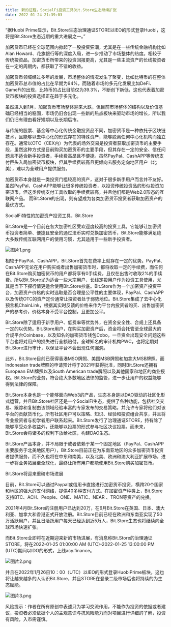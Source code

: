 ```yaml
---
title: 新的征程，SocialFi投资工具Bit.Store生态继续扩张
date: 2022-01-24 21:39:03
---
```

“据Huobi Prime显示，Bit.Store生态治理通证STORE以IEO的形式登录Huobi，这将是Bit.Store生态近期的重大进展之一。”

 

加密货币已经在全球范围内掀起了一股投资狂潮，尤其是在一些传统金融机构比如Alan Howard、花旗银行等的深度入局，进一步推动了市场整体的热度。相较于传统投资品，加密货币所带来的投资回报更高，尤其是一些主流资产的长线投资者在一定的周期内，都获取了不错的收益。

 

加密货币领域经过多年的发展，市场整体的情况发生了聚变，比如比特币的在整体加密货币总市值的占比在早期为94%，而随着市场的多元化发展比如DeFi、GameFi的出现，比特币的占比目前仅为39.3%，不断创下新低，这也代表着加密货币板块的投资选择正在趋于多元化。

 

虽然进入到1月，加密货币市场整体迎来大跌，但目前市场整体的结构以及价值基础已经相当的稳固，市场仍旧会出现一些新的热点板块来驱动市场的增长，所以我们仍旧有理由看好短期以及长期后市。

 

与传统的股票、基金等中心化传统金融投资品不同，加密货币是一种依托于区块链技术，且能够以去中心化的形式存在的特殊资产，能够脱离任何中心化机构而独立存在。通常以OTC（CEX内）为代表的场外交易是投资者获取加密货币的主要手段，虽然这种方式是目前购买加密货币的主要手段，但其存在一定的安全、信任问题且不适合新手投资者，手续费高昂且不便捷。虽然PayPal、CashAPP等传统支付巨头入局加密货币板块，但其手续费较高且更倾向去服务定向地区用户（北美），难以为全球用户提供服务。

 

加密货币本身就是一类投资门槛较高的资产，这对于很多新手用户而言并不友好。虽然PayPal、CashAPP能够让很多传统投资者，以投资传统投资品的形似投资加密货币，但这类传统支付工具收取的手续费较高，并且他们都是Web2.0形态的互联网产品。 而Bit.Store的出现，则有望成为各类加密货币投资者获取加密资产的最优方式。

 

SocialFi特性的加密资产投资工具，Bit.Store

 

Bit.Store是一个目前在各大加密社区受欢迎度较高的投资工具，它能够让加密货币投资者简单、便捷且安全的通过法币实时兑换加密货币，Bit.Store能够满足绝大多数传统互联网用户的使用习惯，尤其适用于一些新手投资者。

 

![图片1.png](https://smartsignature-img.oss-cn-hongkong.aliyuncs.com/article/2022/01/24/e89fd3b860235ad9cc3b80d018493b6a.png)



 

相较于PayPal、CashAPP，Bit.Store首先在费率上就存在一定的优势。PayPal、CashAPP无论在用户购买或者出售加密货币时，都将收取一定的手续费，而任何在Bit.Store购买加密货币的用户都将享有0手续费，且仅在出售时收取2%的手续费。所以Bit.Store尤为适合一些大宗用户、长线定投用户作为投资工具使用，尤其是当下下探行情更适合使用Bit.Store抄底。Bit.Store作为一个加密资产投资平台，加密资产价格的实时选取是否合理是公平性的主要体现，PayPal、CashAPP以及传统OTC的资产定价通常让投资者处于弱势地位。Bit.Store集成了去中心化预言机ChainLink，根据其实时反馈的价格来作为平台内投资者购买、出售加密资产的参考价，价格本身不受平台控制，且更加公平。

 

Bit.Store除了适用于新手用户、低费率等优势外，在资金安全性、合规上还具备一定的以优势。Bit.Store用户，在购买加密资产后，资金将会托管至全球最大的合规平台Coinbase，以及知名的加密货币钱包Cobo，一旦资金出现安全问题这些平台也将对用户的损失进行全额赔付。全球知名的审计机构PWC，也将定期对Bit.Store进行审计，以保证平台不会出现任何漏洞。

 

此外，Bit.Store目前已获得香港MSO牌照、美国MSB牌照和加拿大MSB牌照。而Indonesian trade牌照的申请预计将于2021年获得批准，同时Bit.Store还拥有European EMI牌照以及South American trade牌照以及其他国家和地区的商业授权。Bit.Store的业务，符合绝大多数地区法律的监管，进一步让用户的权益能够得到法律的保障。

 

Bit.Store本身也是一个能够面向Web3的产品，生态本身是以DAO驱动的社区化形式运营，并且Bit.Store社区还是一个SocialFi生态，提供了各种功能，包括社交交易、跟踪和复制由该领域经验丰富的专家发布的交易策略，并允许专家将他们对该平台的贡献货币化。所有社区用户可以策略、知识、经验和投资组合共享，并且将专业投资者与初学者用户联系起来。Bit.Store发行了治理通证STORE，持有除了能够享受众多权益外，还能够以投票的形式参与社区决议投票。而未来，Bit.Store会将诸多的权利下放给社区，构建DAO生态。

 

Bit.Store产品本身，并不局限于或者依赖于某一个固定地区（PayPal、CashAPP主要服务于北美地区用户），Bit.Store目前正在为东南亚地区的众多加密货币投资者提供服务，而不久也将在中东和南美，以及北美、欧洲和澳大利亚扩展市场，进一步将业务拓展至全球化，最终让所有用户都能使用Bit.Store购买加密货币。

 

Bit.Store将迎来重磅市场进展

 

目前，Bit.Store可以通过Paypal或信用卡直接进行加密货币投资，横跨20个国家和地区的强大的支付网络，提供40多种支付方式。在加密资产种类上，Bit.Store支持BTC、ACH、People、ONE、MATIC、NEAR 、TRON等资产的兑换。

 

2021年4月Bit.Store的注册用户已达到20万，在6月Bit.Store在英国、日本、澳大利亚、加拿大和香港正式开放注册。Bit.Store目前已经在欧洲和东南亚实现了50万活跃用户，并且日活跃用户每天已经达到近5万人，Bit.Store生态也将继续向全球市场快速扩张。

 

而Bit.Store业即将在近期迎来新的市场进展，有消息称Bit.Store的治理通证STORE，将在2022-01-25 01:00:00 AM (UTC)-2022-01-25 13:00:00 PM (UTC)期间以IDO的形式，上线acy.finance。

 

![图片2.png](https://smartsignature-img.oss-cn-hongkong.aliyuncs.com/article/2022/01/24/041d74fa3cca52da48cc2968c42a1047.png)



并且在2022年1月26日10：00（UTC）以IEO的形式登录HuobiPrime板块，这也将让越来越多的人认识Bit.Store，并且STORE在登录二级市场后也将持续的为生态赋能。

 

![图片3.png](https://smartsignature-img.oss-cn-hongkong.aliyuncs.com/article/2022/01/24/fe0919892ff678706bbb4be5155f1fbb.png)

 

风险提示：作者在所有原创中表述只为学习交流作用，不能作为投资的依据或者建议，投资者必须依据个人的主观意识与抗风险能力而对项目进行详细的了解，投资有风险，入市需谨慎。